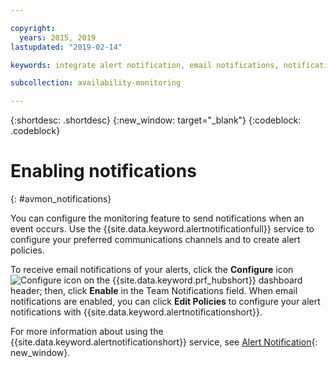 ```yaml
---

copyright:
  years: 2015, 2019
lastupdated: "2019-02-14"

keywords: integrate alert notification, email notifications, notification policies, alert policies

subcollection: availability-monitoring

---
```


{:shortdesc: .shortdesc}
{:new_window: target="_blank"}
{:codeblock: .codeblock}


# Enabling notifications
{: #avmon_notifications}

You can configure the monitoring feature to send notifications when an event occurs. Use the {{site.data.keyword.alertnotificationfull}} service to configure your preferred communications channels and to create alert policies.

To receive email notifications of your alerts, click the **Configure** icon ![Configure icon](images/config_icn_white_smll.jpg) on the {{site.data.keyword.prf_hubshort}} dashboard header; then, click **Enable** in the Team Notifications field. When email notifications are enabled, you can click **Edit Policies** to configure your alert notifications with {{site.data.keyword.alertnotificationshort}}.

For more information about using the {{site.data.keyword.alertnotificationshort}} service, see [Alert Notification](/docs/services/AlertNotification?topic=containers-alert_gettingstarted "(Opens in a new tab or window)"){: new_window}.
